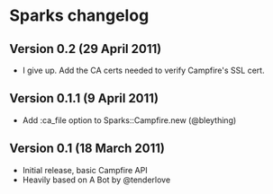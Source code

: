 # Sparks changelog

## Version 0.2 (29 April 2011)

  - I give up. Add the CA certs needed to verify Campfire's SSL cert.

## Version 0.1.1 (9 April 2011)

  - Add :ca_file option to Sparks::Campfire.new (@bleything)


## Version 0.1 (18 March 2011)

  - Initial release, basic Campfire API
  - Heavily based on A Bot by @tenderlove